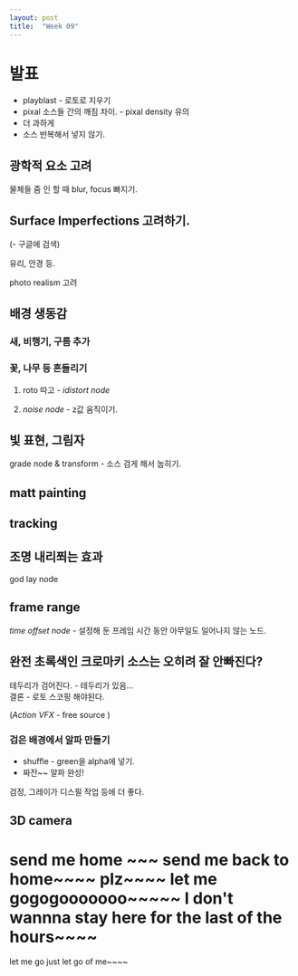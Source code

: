 ```yaml
---
layout: post
title:  "Week 09"
---
```


# 발표    

- playblast - 로토로 지우기  
- pixal 소스들 간의 깨짐 차이. - pixal density 유의
- 더 과하게
- 소스 반복해서 넣지 않기.

## 광학적 요소 고려  

물체들 줌 인 할 때 blur, focus 빠지기.   

## Surface Imperfections  고려하기.  
(- 구글에 검색)  

유리, 안경 등.  

photo realism 고려

## 배경 생동감  

### 새, 비행기, 구름 추가  

### 꽃, 나무 등 흔들리기  

1. roto 따고 - *idistort node*   

2. *noise node* - z값  움직이기.  


## 빛 표현, 그림자

grade node & transform - 소스 검게 해서 눕히기.


## matt painting  

## tracking  

## 조명 내리쬐는 효과  
god lay node  

## frame range  

*time offset node* - 설정해 둔 프레임 시간 동안 아무일도 일어나지 않는 노드.  

## 완전 초록색인 크로마키 소스는 오히려 잘 안빠진다?  

테두리가 검어진다. - 테두리가 있음...  
결론 - 로토 스코핑 해야된다.  

(*Action VFX* - free source )

### 검은 배경에서 알파 만들기  

- shuffle - green을 alpha에 넣기.  
- 짜잔~~ 알파 완성!  

검정, 그레이가 디스필 작업 등에 더 좋다.  

## 3D camera  

# send me home ~~~ send me back to home~~~~ plz~~~~ let me gogogooooooo~~~~~ I don't wannna stay here for the last of the hours~~~~  
let me go just let go of me~~~~

